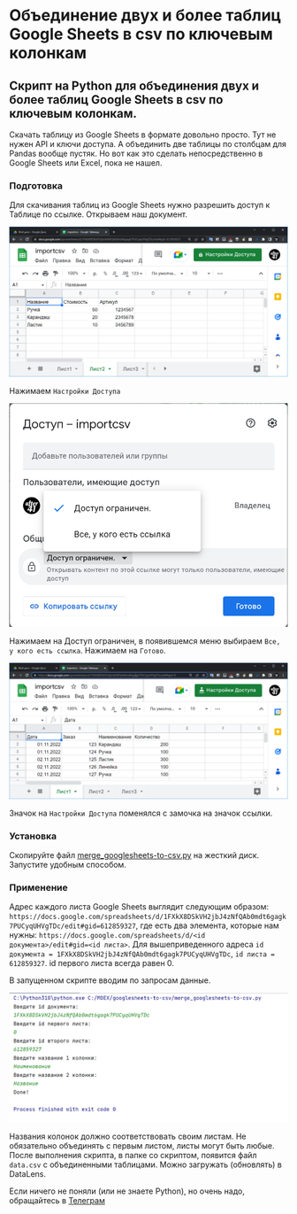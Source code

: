 # Объединение двух и более таблиц Google Sheets в csv по ключевым колонкам
## Скрипт на Python для объединения двух и более таблиц Google Sheets в csv по ключевым колонкам.
Скачать таблицу из Google Sheets в формате довольно просто. Тут не нужен API и ключи доступа. А объединить две таблицы по столбцам для Pandas вообще пустяк. Но вот как это сделать непосредственно в Google Sheets или Excel, пока не нашел.

### Подготовка

Для скачивания таблиц из Google Sheets нужно разрешить доступ к Таблице по ссылке. Открываем наш документ.

![image](pic/07.png)

Нажимаем `Настройки Доступа`

![image](pic/09.png)

Нажимаем на Доступ ограничен, в появившемся меню выбираем `Все, у кого есть ссылка`. Нажимаем на `Готово`.

![image](pic/12.png)

Значок на `Настройки Доступа` поменялся с замочка на значок ссылки.

### Установка

Скопируйте файл [merge_googlesheets-to-csv.py](merge_googlesheets-to-csv.py) на жесткий диск.
Запустите удобным способом.

### Применение

Адрес каждого листа Google Sheets выглядит следующим образом: `https://docs.google.com/spreadsheets/d/1FXkX8DSkVH2jbJ4zNfQAb0mdt6gagk7PUCyqUHVgTDc/edit#gid=612859327`, где есть два элемента, которые нам нужны: `https://docs.google.com/spreadsheets/d/<id документа>/edit#gid=<id листа>`. Для вышеприведенного адреса `id документа = 1FXkX8DSkVH2jbJ4zNfQAb0mdt6gagk7PUCyqUHVgTDc`, `id листа = 612859327`. id первого листа всегда равен 0.

В запущенном скрипте вводим по запросам данные.

![image](pic/27.png)

Названия колонок должно соответствовать своим листам. 
Не обязательно объединять с первым листом, листы могут быть любые.
После выполнения скрипта, в папке со скриптом, появится файл `data.csv` с объединенными таблицами. Можно загружать (обновлять) в DataLens.

Если ничего не поняли (или не знаете Python), но очень надо, обращайтесь в [Телеграм](https://t.me/madby31)




